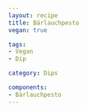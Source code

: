 ```yaml
---
layout: recipe
title: Bärlauchpesto
vegan: true

tags:
- Vegan
- Dip

category: Dips

components:
- Bärlauchpesto
---
```

